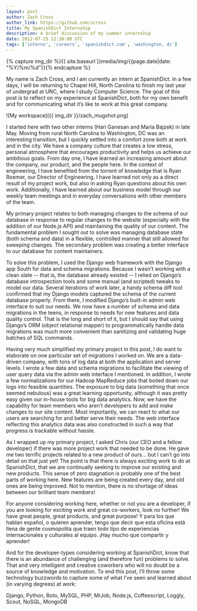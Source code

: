 ```yaml
---
layout: post
author: Zach Cross
author_link: https://github.com/zcross
title: My SpanishDict Internship
description: A brief discussion of my summer internship
date: 2012-07-25 12:30:00 UTC
tags: ['interns', 'careers', 'spanishdict.com', 'washington, dc']
---
```


{% capture img_dir %}{{ site.baseurl }}media/img/{{page.date|date: "%Y/%m/%d"}}{% endcapture %}

My name is Zach Cross, and I am currently an intern at SpanishDict. In a few
days, I will be returning to Chapel Hill, North Carolina to finish my last
year of undergrad at UNC, where I study Computer Science. The goal of this
post is to reflect on my experience at SpanishDict, both for my own benefit
and for communicating what it’s like to work at this great company.

![My workspace]({{ img_dir }}/zach_mugshot.png)

I started here with two other interns (Hari Ganesan and Maria Bajzek) in late
May. Moving from rural North Carolina to Washington, DC was an interesting
transition, but I quickly settled into a comfort zone both at work and in the
city. We have a company culture that creates a low stress, personal atmosphere
that encourages productivity and helps us achieve our ambitious goals. From
day one, I have learned an increasing amount about the company, our product,
and the people here. In the context of engineering, I have benefited from the
torrent of knowledge that is Ryan Roemer, our Director of Engineering. I have
learned not only as a direct result of my project work, but also in asking
Ryan questions about his own work. Additionally, I have learned about our
business model through our weekly team meetings and in everyday conversations
with other members of the team.

My primary project relates to both managing changes to the schema of our
database in response to regular changes to the website (especially with the
addition of our Node.js API) and maintaining the quality of our content. The
fundamental problem I sought out to solve was managing database state (both
schema and data) in a flexible, controlled manner that still allowed for
sweeping changes. The secondary problem was creating a better interface to our
database for content maintainers.

To solve this problem, I used the Django web framework with the Django app
South for data and schema migrations. Because I wasn’t working with a clean
slate -- that is, the database already existed -- I relied on Django’s
database introspection tools and some manual (and scripted) tweaks to model
our data. Several iterations of work later, a handy schema diff tool confirmed
that my Django models captured the schema of the current database properly.
From there, I modified Django’s built-in admin web interface to suit our
needs. We now have a number of schema and data migrations in the teens, in
response to needs for new features and data quality control. That is the long
and short of it, but I should say that using Django’s ORM (object relational
mapper) to programmatically handle data migrations was much more convenient
than sanitizing and validating huge batches of SQL commands.

Having very much simplified my primary project in this post, I do want to
elaborate on one particular set of migrations I worked on. We are a data-
driven company, with tons of log data at both the application and server
levels. I wrote a few data and schema migrations to facilitate the viewing of
user query data via the admin web interface I mentioned. In addition, I wrote
a few normalizations for our Hadoop MapReduce jobs that boiled down our logs
into feasible quantities. The exposure to big data (something that once seemed
nebulous) was a great learning opportunity, although it was pretty easy given
our in-house tools for big data analytics. Now, we have the capability for
team members who aren’t developers to add and make changes to our site
content. Most importantly, we can react to what our users are searching for
and better serve their needs. The web interface reflecting this analytics data
was also constructed in such a way that progress is trackable without hassle.

As I wrapped up my primary project, I asked Chris (our CEO and a fellow
developer) if there was more project work that needed to be done. He gave me
two terrific projects related to a new product of ours... but I can’t go into
detail on that just yet! The point is that there is always exciting work to do
at SpanishDict, that we are continually seeking to improve our existing and
new products. This sense of zero stagnation is probably one of the best parts
of working here. New features are being created every day, and old ones are
being improved. Not to mention, there is no shortage of ideas between our
brilliant team members!

For anyone considering working here, whether or not you are a developer, if
you are looking for exciting work and great co-workers, look no further! We
have great people, great products, and great purpose! Y para los que hablan
español, o quieren aprender, tengo que decir que esta oficina está llena de
gente cosmopolita que traen todo tipo de experiencias internacionales y
culturales al equipo. ¡Hay mucho que compartir y aprender!

And for the developer-types considering working at SpanishDict, know that
there is an abundance of challenging (and therefore fun) problems to solve.
That and very intelligent and creative coworkers who will no doubt be a source
of knowledge and motivation. To end this post, I’ll throw some technology
buzzwords to capture some of what I’ve seen and learned about (in varying
degrees) at work:

Django, Python, Boto, MySQL, PHP, MrJob, Node.js, Coffeescript, Loggly, Scout,
NoSQL, MongoDB

[spanishdict]: http://www.spanishdict.com
